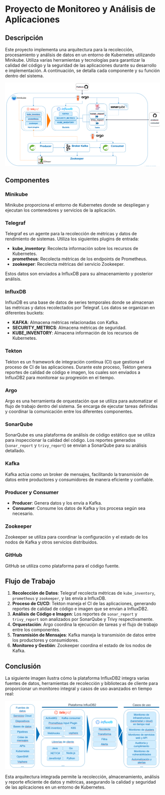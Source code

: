 # Proyecto de Monitoreo y Análisis de Aplicaciones

## Descripción

Este proyecto implementa una arquitectura para la recolección, procesamiento y análisis de datos en un entorno de Kubernetes utilizando Minikube. Utiliza varias herramientas y tecnologías para garantizar la calidad del código y la seguridad de las aplicaciones durante su desarrollo e implementación. A continuación, se detalla cada componente y su función dentro del sistema.

![Arquitectura del Sistema](./monitoring.png)

## Componentes

### Minikube
Minikube proporciona el entorno de Kubernetes donde se despliegan y ejecutan los contenedores y servicios de la aplicación.

### Telegraf
Telegraf es un agente para la recolección de métricas y datos de rendimiento de sistemas. Utiliza los siguientes plugins de entrada:
- **kube_inventory**: Recolecta información sobre los recursos de Kubernetes.
- **prometheus**: Recolecta métricas de los endpoints de Prometheus.
- **zookeeper**: Recolecta métricas del servicio Zookeeper.

Estos datos son enviados a InfluxDB para su almacenamiento y posterior análisis.

### InfluxDB
InfluxDB es una base de datos de series temporales donde se almacenan las métricas y datos recolectados por Telegraf. Los datos se organizan en diferentes buckets:
- **KAFKA**: Almacena métricas relacionadas con Kafka.
- **SECURITY_METRICS**: Almacena métricas de seguridad.
- **KUBE_INVENTORY**: Almacena información de los recursos de Kubernetes.

### Tekton
Tekton es un framework de integración continua (CI) que gestiona el proceso de CI de las aplicaciones. Durante este proceso, Tekton genera reportes de calidad de código e imagen, los cuales son enviados a InfluxDB2 para monitorear su progresión en el tiempo.

### Argo
Argo es una herramienta de orquestación que se utiliza para automatizar el flujo de trabajo dentro del sistema. Se encarga de ejecutar tareas definidas y coordinar la comunicación entre los diferentes componentes.

### SonarQube
SonarQube es una plataforma de análisis de código estático que se utiliza para inspeccionar la calidad del código. Los reportes generados (`sonar_report` y `trivy_report`) se envían a SonarQube para su análisis detallado.

### Kafka
Kafka actúa como un broker de mensajes, facilitando la transmisión de datos entre productores y consumidores de manera eficiente y confiable.

### Producer y Consumer
- **Producer**: Genera datos y los envía a Kafka.
- **Consumer**: Consume los datos de Kafka y los procesa según sea necesario.

### Zookeeper
Zookeeper se utiliza para coordinar la configuración y el estado de los nodos de Kafka y otros servicios distribuidos.

### GitHub
GitHub se utiliza como plataforma para el código fuente.

## Flujo de Trabajo

1. **Recolección de Datos**: Telegraf recolecta métricas de `kube_inventory`, `prometheus` y `zookeeper`, y las envía a InfluxDB.
2. **Proceso de CI/CD**: Tekton maneja el CI de las aplicaciones, generando reportes de calidad de código e imagen que se envían a InfluxDB2.
3. **Análisis de Código e Imagen**: Los reportes de `sonar_report` y `trivy_report` son analizados por SonarQube y Trivy respectivamente.
4. **Orquestación**: Argo coordina la ejecución de tareas y el flujo de trabajo entre los componentes.
5. **Transmisión de Mensajes**: Kafka maneja la transmisión de datos entre los productores y consumidores.
6. **Monitoreo y Gestión**: Zookeeper coordina el estado de los nodos de Kafka.

## Conclusión

La siguiente imagen ilustra cómo la plataforma InfluxDB2 integra varias fuentes de datos, herramientas de recolección y bibliotecas de cliente para proporcionar un monitoreo integral y casos de uso avanzados en tiempo real:

![Plataforma InfluxDB2](./platform.png)

Esta arquitectura integrada permite la recolección, almacenamiento, análisis y reporte eficiente de datos y métricas, asegurando la calidad y seguridad de las aplicaciones en un entorno de Kubernetes.

